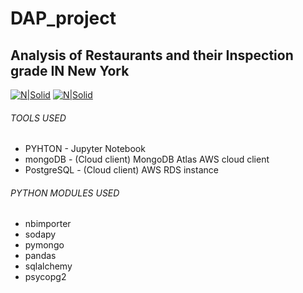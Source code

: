 # DAP_project
## Analysis of Restaurants and their Inspection grade IN New York
[![N|Solid](https://th.bing.com/th/id/OIP.O2HcTMlkMnuqoklcGqiu6QHaB2?pid=ImgDet&rs=1)](https://nodesource.com/products/nsolid)
[![N|Solid](https://hevodata.com/static/images/integrations/mysql-on-amazon-rds.png)](https://nodesource.com/products/nsolid)
###### TOOLS USED
- PYHTON - Jupyter Notebook
- mongoDB - (Cloud client) MongoDB Atlas AWS cloud client
- PostgreSQL - (Cloud client) AWS RDS instance
###### PYTHON MODULES USED
- nbimporter
- sodapy
- pymongo
- pandas
- sqlalchemy
- psycopg2 
